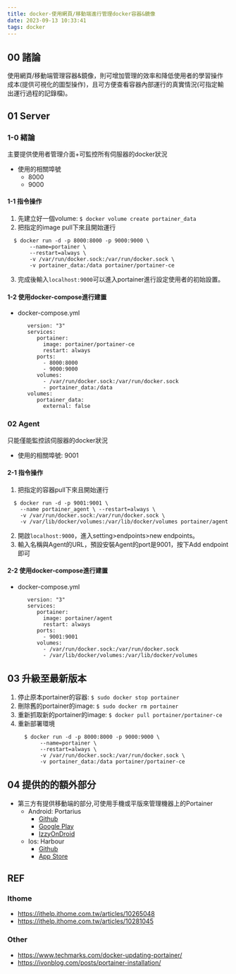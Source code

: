```yaml
---
title: docker-使用網頁/移動端進行管理docker容器&鏡像
date: 2023-09-13 10:33:41
tags: docker
---
```


## 00 諸論
使用網頁/移動端管理容器&鏡像，則可增加管理的效率和降低使用者的學習操作成本(提供可視化的圖型操作)，且可方便查看容器內部運行的真實情況(可指定輸出運行過程的記錄檔)。

## 01 Server
### 1-0 緒論
主要提供使用者管理介面+可監控所有伺服器的docker狀況

- 使用的相關埠號
  * 8000
  * 9000

#### 1-1 指令操作
1. 先建立好一個volume: `$ docker volume create portainer_data`
2. 把指定的image pull下來且開始運行
  ```
    $ docker run -d -p 8000:8000 -p 9000:9000 \ 
         --name=portainer \
         --restart=always \
         -v /var/run/docker.sock:/var/run/docker.sock \
         -v portainer_data:/data portainer/portainer-ce
  ```
3. 完成後輸入`localhost:9000`可以進入portainer進行設定使用者的初始設置。

#### 1-2 使用docker-compose進行建置
- docker-compose.yml
  ```yaml=
     version: "3"
     services:
        portainer:
          image: portainer/portainer-ce
          restart: always
        ports:
          - 8000:8000
          - 9000:9000
        volumes:
          - /var/run/docker.sock:/var/run/docker.sock
          - portainer_data:/data
     volumes:
        portainer_data:
          external: false
   ```

### 02 Agent
只能僅能監控該伺服器的docker狀況

- 使用的相關埠號: 9001

#### 2-1 指令操作
1. 把指定的容器pull下來且開始運行
  ```
    $ docker run -d -p 9001:9001 \
      --name portainer_agent \ --restart=always \
      -v /var/run/docker.sock:/var/run/docker.sock \
      -v /var/lib/docker/volumes:/var/lib/docker/volumes portainer/agent
  ```
2. 開啟`localhost:9000`，進入setting>endpoints>new endpoints。
3. 輸入名稱與Agent的URL，預設安裝Agent的port是9001，按下Add endpoint即可

#### 2-2 使用docker-compose進行建置
- docker-compose.yml
  ```yaml=
     version: "3"
     services:
        portainer:
          image: portainer/agent
          restart: always
        ports:
          - 9001:9001
        volumes:
          - /var/run/docker.sock:/var/run/docker.sock
          - /var/lib/docker/volumes:/var/lib/docker/volumes
   ```

## 03 升級至最新版本
1. 停止原本portainer的容器: `$ sudo docker stop portainer`
2. 刪除舊的portainer的image: `$ sudo docker rm portainer`
3. 重新抓取新的portainer的image: `$ docker pull portainer/portainer-ce`
4. 重新部署環境
   ```bash=
     $ docker run -d -p 8000:8000 -p 9000:9000 \
          --name=portainer \
          --restart=always \
          -v /var/run/docker.sock:/var/run/docker.sock \
          -v portainer_data:/data portainer/portainer-ce
   ```

## 04 提供的的額外部分
- 第三方有提供移動端的部分,可使用手機或平版來管理機器上的Portainer
  * Android: Portarius
    * [Github](https://github.com/zbejas/portarius)
    * [Google Play](https://play.google.com/store/apps/details?id=si.zbe.portarius&pli=1)
    * [IzzyOnDroid](https://apt.izzysoft.de/fdroid/index/apk/si.zbe.portarius)
  * Ios: Harbour
    * [Github](https://github.com/rrroyal/Harbour)
    * [App Store]() 

## REF

### Ithome
- https://ithelp.ithome.com.tw/articles/10265048
- https://ithelp.ithome.com.tw/articles/10281045

### Other
- https://www.techmarks.com/docker-updating-portainer/
- https://ivonblog.com/posts/portainer-installation/